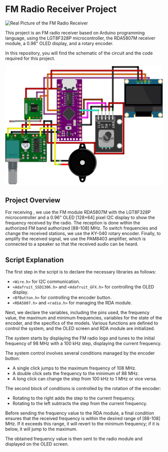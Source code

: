 # FM Radio Receiver Project

![Real Picture of the FM Radio Receiver](real_pic.png)

This project is an FM radio receiver based on Arduino programming language, using the LGT8F328P microcontroller, the RDA5807M receiver module, a 0.96" OLED display, and a rotary encoder.

In this repository, you will find the schematic of the circuit and the code required for this project.

![Circuit Diagram](circuit.png)

## Project Overview

For receiving , we use the FM module RDA5807M with the LGT8F328P microcontroller and a 0.96" OLED [128×64] pixel I2C display to show the frequency received by the radio. The reception is done within the authorized FM band authorized [88–108] MHz. To switch frequencies and change the received stations, we use the KY-040 rotary encoder. Finally, to amplify the received signal, we use the PAM8403 amplifier, which is connected to a speaker so that the received audio can be heard.

## Script Explanation

The first step in the script is to declare the necessary libraries as follows:
- `<Wire.h>` for I2C communication.
- `<Adafruit_SSD1306.h>` and `<Adafruit_GFX.h>` for controlling the OLED display.
- `<BfButton.h>` for controlling the encoder button.
- `<RDA5807.h>` and `<radio.h>` for managing the RDA module.

Next, we declare the variables, including the pins used, the frequency value, the maximum and minimum frequencies, variables for the state of the encoder, and the specifics of the models. Various functions are defined to control the system, and the OLED screen and RDA module are initialized.

The system starts by displaying the FM radio logo and tunes to the initial frequency of 98 MHz with a 100 kHz step, displaying the current frequency.

The system control involves several conditions managed by the encoder button:
- A single click jumps to the maximum frequency of 108 MHz.
- A double click sets the frequency to the minimum of 88 MHz.
- A long click can change the step from 100 kHz to 1 MHz or vice versa.

The second block of conditions is controlled by the rotation of the encoder:
- Rotating to the right adds the step to the current frequency.
- Rotating to the left subtracts the step from the current frequency.

Before sending the frequency value to the RDA module, a final condition ensures that the received frequency is within the desired range of [88-108] MHz. If it exceeds this range, it will revert to the minimum frequency; if it is below, it will jump to the maximum.

The obtained frequency value is then sent to the radio module and displayed on the OLED screen.
